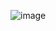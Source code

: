 ![image](https://github.com/kky6940/shoppingmall/assets/163812092/ea70079a-8151-4314-a2bf-bfb1442477d4)
